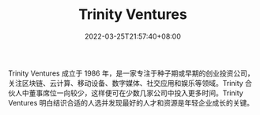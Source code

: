 ﻿---
weight: 
title: "Trinity Ventures"
description: "Trinity Ventures 成立于 1986 年，是一家专注于种子期或早期的创业投资公司，关注区块链、云计算、移动设备、数字媒体、社交应用和娱乐等领域"
date: 2022-03-25T21:57:40+08:00
lastmod: 2022-03-25T16:45:40+08:00
draft: false
authors: ["Metabd"]
featuredImage: "trinity-ventures.jpg"
link: ""
tags: ["投资机构","Trinity Ventures"]
categories: ["navigation"]
navigation: ["投资机构"]
lightgallery: true
toc: true
pinned: false
recommend: false
recommend1: false
---
Trinity Ventures 成立于 1986 年，是一家专注于种子期或早期的创业投资公司，关注区块链、云计算、移动设备、数字媒体、社交应用和娱乐等领域。Trinity 合伙人中董事席位一向较少，这样便可在少数几家公司中投入更多时间。Trinity Ventures 明白结识合适的人选并发现最好的人才和资源是年轻企业成长的关键。
